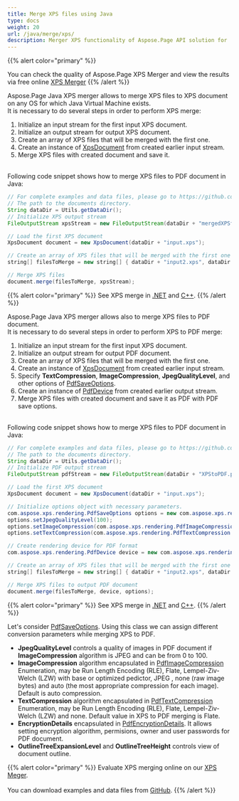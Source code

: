 ```yaml
---
title: Merge XPS files using Java
type: docs
weight: 20
url: /java/merge/xps/
description: Merger XPS functionality of Aspose.Page API solution for .NET allows you to combine several XPS files into a single XPS or PDF document.
---
```


{{% alert color="primary" %}} 

You can check the quality of Aspose.Page XPS Merger and view the results via free online <a nofollow href="https://products.aspose.app/page/merger/xps">XPS Merger</a> {{% /alert %}} 

Aspose.Page Java XPS merger allows to merge XPS files to XPS document on any OS for which Java Virtual Machine exists.
<br>It is necessary to do several steps in order to perform XPS merge:
1. Initialize an input stream for the first input XPS document.
2. Initialize an output stream for output XPS document.
3. Create an array of XPS files that will be merged with the first one.
4. Create an instance of [XpsDocument](https://apireference.aspose.com/page/java/com.aspose.xps/xpsdocument) from created earlier input stream.
5. Merge XPS files with created document and save it. 

<br>Following code snippet shows how to merge XPS files to PDF document in Java:
<br>
```Java
// For complete examples and data files, please go to https://github.com/aspose-page/Aspose.Page-for-Java
// The path to the documents directory.
String dataDir = Utils.getDataDir();
// Initialize XPS output stream
FileOutputStream xpsStream = new FileOutputStream(dataDir + "mergedXPSfiles.xps");

// Load the first XPS document
XpsDocument document = new XpsDocument(dataDir + "input.xps");

// Create an array of XPS files that will be merged with the first one
string[] filesToMerge = new string[] { dataDir + "input2.xps", dataDir + "input3.xps" };

// Merge XPS files
document.merge(filesToMerge, xpsStream);
```
{{% alert color="primary" %}}
See XPS merge in [.NET](/page/net/merge/xps/) and [C++](/page/cpp/merge/xps/).
{{% /alert %}}

Aspose.Page Java XPS merger allows also to merge XPS files to PDF document.
<br>It is necessary to do several steps in order to perform XPS to PDF merge:
1. Initialize an input stream for the first input XPS document.
2. Initialize an output stream for output PDF document.
3. Create an array of XPS files that will be merged with the first one.
4. Create an instance of [XpsDocument](https://apireference.aspose.com/page/java/com.aspose.xps/xpsdocument) from created earlier input stream.
5. Specify **TextCompression**, **ImageCompression**, **JpegQualityLevel**, and other options of [PdfSaveOptions](https://apireference.aspose.com/page/java/com.aspose.xps.rendering/pdfsaveoptions).
6. Create an instance of [PdfDevice](https://apireference.aspose.com/page/java/com.aspose.xps.rendering/pdfdevice) from created earlier output stream.
7. Merge XPS files with created document and save it as PDF with PDF save options. 

<br>Following code snippet shows how to merge XPS files to PDF document in Java:
<br>
```Java
// For complete examples and data files, please go to https://github.com/aspose-page/Aspose.Page-for-Java
// The path to the documents directory.
String dataDir = Utils.getDataDir();
// Initialize PDF output stream
FileOutputStream pdfStream = new FileOutputStream(dataDir + "XPStoPDF.pdf");

// Load the first XPS document
XpsDocument document = new XpsDocument(dataDir + "input.xps");

// Initialize options object with necessary parameters.
com.aspose.xps.rendering.PdfSaveOptions options = new com.aspose.xps.rendering.PdfSaveOptions();
options.setJpegQualityLevel(100);
options.setImageCompression(com.aspose.xps.rendering.PdfImageCompression.Jpeg);
options.setTextCompression(com.aspose.xps.rendering.PdfTextCompression.Flate);

// Create rendering device for PDF format
com.aspose.xps.rendering.PdfDevice device = new com.aspose.xps.rendering.PdfDevice(pdfStream);

// Create an array of XPS files that will be merged with the first one
string[] filesToMerge = new string[] { dataDir + "input2.xps", dataDir + "input3.xps" };

// Merge XPS files to output PDF document
document.merge(filesToMerge, device, options);
```
{{% alert color="primary" %}}
See XPS merge in [.NET](/page/net/merge/xps/) and [C++](/page/cpp/merge/xps/).
{{% /alert %}}

Let's consider [PdfSaveOptions](https://apireference.aspose.com/page/java/com.aspose.xps.rendering/pdfsaveoptions). Using this class we can assign different conversion parameters while merging XPS to PDF.
<br>
- **JpegQualityLevel** controls a quality of images in PDF document if **ImageCompression** algorithm is JPEG and can be from 0 to 100.
- **ImageCompression** algorithm encapsulated in [PdfImageCompression](https://apireference.aspose.com/page/java/com.aspose.xps.rendering/pdfimagecompression) Enumeration, may be Run Length Encoding (RLE), Flate, Lempel-Ziv-Welch (LZW) with base or optimized pedictor, JPEG , none (raw image bytes) and auto (the most appropriate compression for each image). Default is auto compression.
- **TextCompression** algorithm encapsulated in [PdfTextCompression](https://apireference.aspose.com/page/java/com.aspose.xps.rendering/pdftextcompression) Enumeration, may be Run Length Encoding (RLE), Flate, Lempel-Ziv-Welch (LZW) and none. Default value in XPS to PDF merging is Flate.
- **EncryptionDetails** encapsulated in [PdfEncryptionDetails](https://apireference.aspose.com/page/java/com.aspose.xps.rendering/pdfencryptiondetails). It allows setting encryption algorithm, permisions, owner and user passwords for PDF document.
- **OutlineTreeExpansionLevel** and **OutlineTreeHeight** controls view of document outline.

{{% alert color="primary" %}}
Evaluate XPS merging online on our <a nofollow href="https://products.aspose.app/page/merger/xps">XPS Meger</a>.
<br>
<br>
You can download examples and data files from [GitHub](https://github.com/aspose-page/Aspose.Page-for-Java). {{% /alert %}}
